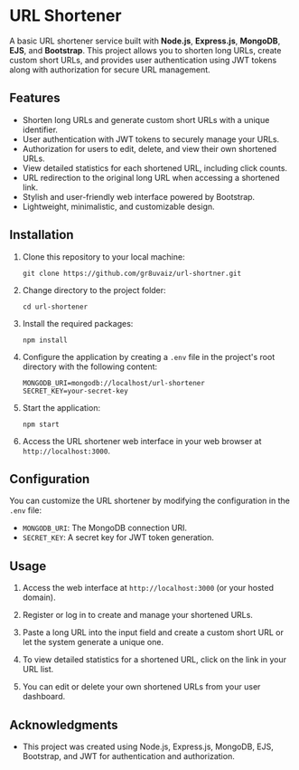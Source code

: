 # URL Shortener

A basic URL shortener service built with **Node.js**, **Express.js**, **MongoDB**, **EJS**, and **Bootstrap**. This project allows you to shorten long URLs, create custom short URLs, and provides user authentication using JWT tokens along with authorization for secure URL management.

## Features

- Shorten long URLs and generate custom short URLs with a unique identifier.
- User authentication with JWT tokens to securely manage your URLs.
- Authorization for users to edit, delete, and view their own shortened URLs.
- View detailed statistics for each shortened URL, including click counts.
- URL redirection to the original long URL when accessing a shortened link.
- Stylish and user-friendly web interface powered by Bootstrap.
- Lightweight, minimalistic, and customizable design.

## Installation

1. Clone this repository to your local machine:

   ```shell
   git clone https://github.com/gr8uvaiz/url-shortner.git
   ```

2. Change directory to the project folder:

   ```shell
   cd url-shortener
   ```

3. Install the required packages:

   ```shell
   npm install
   ```

4. Configure the application by creating a `.env` file in the project's root directory with the following content:

   ```
   MONGODB_URI=mongodb://localhost/url-shortener
   SECRET_KEY=your-secret-key
   ```

5. Start the application:

   ```shell
   npm start
   ```

6. Access the URL shortener web interface in your web browser at `http://localhost:3000`.

## Configuration

You can customize the URL shortener by modifying the configuration in the `.env` file:

- `MONGODB_URI`: The MongoDB connection URI.
- `SECRET_KEY`: A secret key for JWT token generation.

## Usage

1. Access the web interface at `http://localhost:3000` (or your hosted domain).

2. Register or log in to create and manage your shortened URLs.

3. Paste a long URL into the input field and create a custom short URL or let the system generate a unique one.

4. To view detailed statistics for a shortened URL, click on the link in your URL list.

5. You can edit or delete your own shortened URLs from your user dashboard.

## Acknowledgments

- This project was created using Node.js, Express.js, MongoDB, EJS, Bootstrap, and JWT for authentication and authorization.
